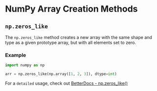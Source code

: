 # NumPy Array Creation Methods

## `np.zeros_like`

The `np.zeros_like` method creates a new array with the same shape and type as a given prototype array, but with all elements set to zero.

### Example

```python
import numpy as np

arr = np.zeros_like(np.array([1, 2, 3]), dtype=int)
```

For a `detailed` usage, check out [BetterDocs - np.zeros_like()](https://betterdocs.tech/python/libs/numpy/stable/creation/zeros_like)